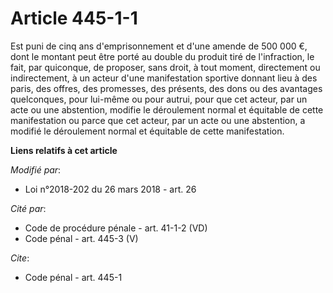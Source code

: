 # Article 445-1-1

Est puni de cinq ans d'emprisonnement et d'une amende de 500 000 €, dont le montant peut être porté au double du produit tiré
de l'infraction, le fait, par quiconque, de proposer, sans droit, à tout moment, directement ou indirectement, à un acteur
d'une manifestation sportive donnant lieu à des paris, des offres, des promesses, des présents, des dons ou des avantages
quelconques, pour lui-même ou pour autrui, pour que cet acteur, par un acte ou une abstention, modifie le déroulement normal
et équitable de cette manifestation ou parce que cet acteur, par un acte ou une abstention, a modifié le déroulement normal
et équitable de cette manifestation.

**Liens relatifs à cet article**

_Modifié par_:

  - Loi n°2018-202 du 26 mars 2018 - art. 26

_Cité par_:

  - Code de procédure pénale - art. 41-1-2 (VD)
  - Code pénal - art. 445-3 (V)

_Cite_:

  - Code pénal - art. 445-1
